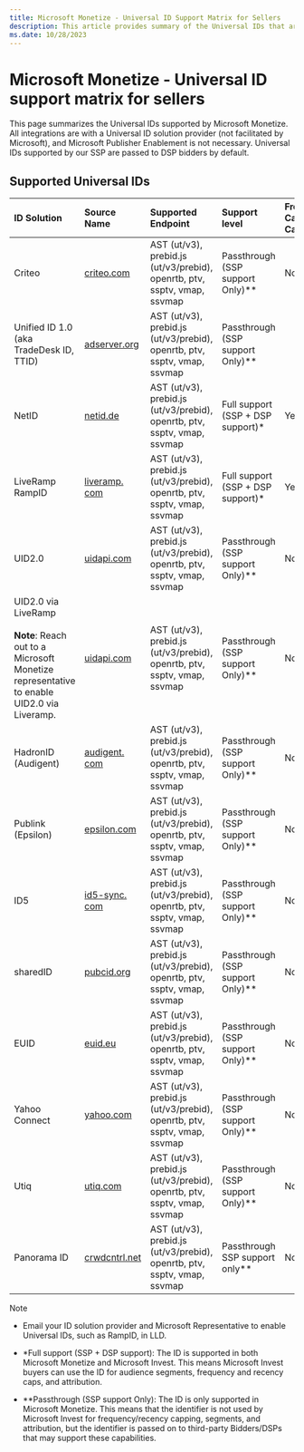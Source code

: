 ```yaml
---
title: Microsoft Monetize - Universal ID Support Matrix for Sellers
description: This article provides summary of the Universal IDs that are supported by Microsoft Monetize.
ms.date: 10/28/2023
---
```


# Microsoft Monetize - Universal ID support matrix for sellers

This page summarizes the Universal IDs supported by Microsoft Monetize. All integrations are with a Universal ID solution provider (not facilitated by Microsoft), and Microsoft Publisher Enablement is not necessary. Universal IDs supported by our SSP are passed to DSP bidders by default.

## Supported Universal IDs

| ID Solution |Source Name |Supported Endpoint | Support level |Frequency Capping Capabilities  |Audience Onboarding/Activation Capabilities |
|:---|:---|:---|:---|:---|:---|
|Criteo|[criteo.com](https://www.criteo.com/)| AST (ut/v3), prebid.js (ut/v3/prebid), openrtb, ptv, ssptv, vmap, ssvmap | Passthrough (SSP support Only)** |No |No|
|Unified ID 1.0 (aka TradeDesk ID, TTID) |[adserver.org](https://adserver.org)|AST (ut/v3), prebid.js (ut/v3/prebid), openrtb, ptv, ssptv, vmap, ssvmap | Passthrough (SSP support Only)** |
|NetID |[netid.de](https://netid.de)|AST (ut/v3), prebid.js (ut/v3/prebid), openrtb, ptv, ssptv, vmap, ssvmap | Full support (SSP + DSP support)* |Yes |Yes |
|LiveRamp RampID |[liveramp. com](https://liveramp.com/) |AST (ut/v3), prebid.js (ut/v3/prebid), openrtb, ptv, ssptv, vmap, ssvmap | Full support (SSP + DSP support)* | Yes | Yes |
|UID2.0 |[uidapi.com](https://www.thetradedesk.com/us/about-us/industry-initiatives/unified-id-solution-2-0) |AST (ut/v3), prebid.js (ut/v3/prebid), openrtb, ptv, ssptv, vmap, ssvmap | Passthrough (SSP support Only)**  |No |No |
|UID2.0 via LiveRamp <br><br>**Note**: Reach out to a Microsoft Monetize representative to enable UID2.0 via Liveramp.|[uidapi.com](https://www.thetradedesk.com/us/about-us/industry-initiatives/unified-id-solution-2-0)  | AST (ut/v3), prebid.js (ut/v3/prebid), openrtb, ptv, ssptv, vmap, ssvmap | Passthrough (SSP support Only)**  | No  | No |
|HadronID (Audigent) |[audigent. com](https://audigent.com/) |AST (ut/v3), prebid.js (ut/v3/prebid), openrtb, ptv, ssptv, vmap, ssvmap | Passthrough (SSP support Only)** | No  |No |
|Publink (Epsilon) |[epsilon.com](https://www.epsilon.com/apac) |AST (ut/v3), prebid.js (ut/v3/prebid), openrtb, ptv, ssptv, vmap, ssvmap | Passthrough (SSP support Only)** |No |No  |
|ID5 |[id5-sync. com](https://id5.io/) |AST (ut/v3), prebid.js (ut/v3/prebid), openrtb, ptv, ssptv, vmap, ssvmap  | Passthrough (SSP support Only)**  |No |No |
|sharedID |[pubcid.org](https://docs.prebid.org/dev-docs/modules/pubCommonId.html) |AST (ut/v3), prebid.js (ut/v3/prebid), openrtb, ptv, ssptv, vmap, ssvmap | Passthrough (SSP support Only)** |No |No |
|EUID |[euid.eu](https://partner.thetradedesk.com/v3/portal/euid/overview) |AST (ut/v3), prebid.js (ut/v3/prebid), openrtb, ptv, ssptv, vmap, ssvmap | Passthrough (SSP support Only)** | No |  No |
|Yahoo Connect |[yahoo.com](https://www.yahoo.com/) |AST (ut/v3), prebid.js (ut/v3/prebid), openrtb, ptv, ssptv, vmap, ssvmap | Passthrough (SSP support Only)** |No |No |
|Utiq |[utiq.com](https://utiq.com/) |AST (ut/v3), prebid.js (ut/v3/prebid), openrtb, ptv, ssptv, vmap, ssvmap | Passthrough (SSP support Only)**  |No  |No  |
|Panorama ID |[crwdcntrl.net](https://crwdcntrl.net) |AST (ut/v3), prebid.js (ut/v3/prebid), openrtb, ptv, ssptv, vmap, ssvmap |Passthrough SSP support only**  |No |No |

> [!NOTE]
>
> - Email your ID solution provider and Microsoft Representative to enable Universal IDs, such as RampID, in LLD.
>
> - *Full support (SSP + DSP support): The ID is supported in both Microsoft Monetize and Microsoft Invest. This means Microsoft Invest buyers can use the ID for audience segments, frequency and recency caps, and attribution.
>
> - **Passthrough (SSP support Only): The ID is only supported in Microsoft Monetize. This means that the identifier is not used by Microsoft Invest for frequency/recency capping, segments, and attribution, but the identifier is passed on to third-party Bidders/DSPs that may support these capabilities.

